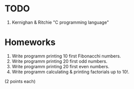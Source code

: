 # TODO

1. Kernighan & Ritchie "C programming language"

# Homeworks

1. Write programm printing 10 first Fibonacchi numbers.
1. Write programm printing 20 first odd numbers.
1. Write programm printing 20 first even numbers.
1. Write programm calculating & printing factorials up to 10!.

(2 points each)